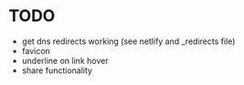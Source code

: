 # TODO
- get dns redirects working (see netlify and _redirects file)
- favicon
- underline on link hover
- share functionality
